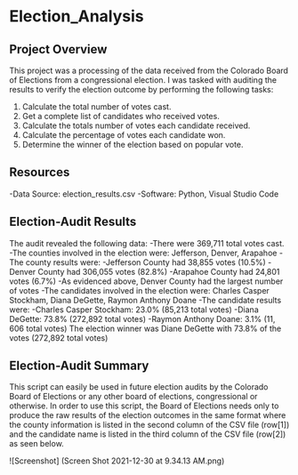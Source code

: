 # Election_Analysis

## Project Overview
This project was a processing of the data received from the Colorado Board of Elections from a congressional election. I was tasked with auditing the results to verify the election outcome by performing the following tasks:

1. Calculate the total number of votes cast.
2. Get a complete list of candidates who received votes. 
3. Calculate the totals number of votes each candidate received. 
4. Calculate the percentage of votes each candidate won.
5. Determine the winner of the election based on popular vote.

## Resources
-Data Source: election_results.csv
-Software: Python, Visual Studio Code

## Election-Audit Results
The audit revealed the following data:
-There were 369,711 total votes cast.
-The counties involved in the election were: Jefferson, Denver, Arapahoe
-The county results were:
  -Jefferson County had 38,855 votes (10.5%)
  -Denver County had 306,055 votes (82.8%)
  -Arapahoe County had 24,801 votes (6.7%)
-As evidenced above, Denver County had the largest number of votes
-The candidates involved in the election were: Charles Casper Stockham, Diana DeGette, Raymon Anthony Doane
-The candidate results were: 
  -Charles Casper Stockham: 23.0% (85,213 total votes)
  -Diana DeGette: 73.8% (272,892 total votes)
  -Raymon Anthony Doane: 3.1% (11, 606 total votes)
The election winner was Diane DeGette with 73.8% of the votes (272,892 total votes)

## Election-Audit Summary
This script can easily be used in future election audits by the Colorado Board of Elections or any other board of elections, congressional or otherwise. In order to use this script, the Board of Elections needs only to produce the raw results of the election outcomes in the same format where the county information is listed in the second column of the CSV file (row[1]) and the candidate name is listed in the third column of the CSV file (row[2]) as seen below. 

![Screenshot] (Screen Shot 2021-12-30 at 9.34.13 AM.png)
